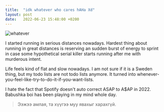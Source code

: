 ```yaml
---
title:  "idk whatever who cares hAHa Xd"
layout: post
date:   2022-06-23 15:48:00 +0200
---
```

![whatever](/tushig-rants/assets/whatever.gif)

I started running in serious distances nowadays. Hardest thing about running in great distances is reserving an sudden burst of energy to sprint in case some hypothetical serial killer starts running after me with murderous intent. 

Life feels kind of flat and slow nowadays. I am not sure if it is a Sweden thing, but my todo lists are not todo lists anymore. It turned into whenever-you-feel-like-try-to-do-it-if-you-want-lists.

I hate the fact that Spotify doesn't auto correct ASAP to A$AP in 2022. Babushka boi has been playing in my mind whole day. 



> Ээжээ амлая, та хүүгээ муу явахыг харахгүй.